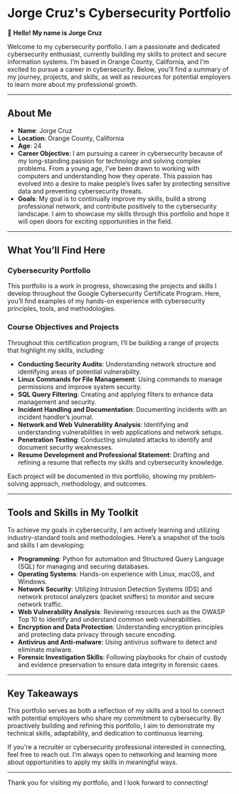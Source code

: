 # Jorge Cruz's Cybersecurity Portfolio

👋 **Hello! My name is Jorge Cruz**

Welcome to my cybersecurity portfolio. I am a passionate and dedicated cybersecurity enthusiast, currently building my skills to protect and secure information systems. I’m based in Orange County, California, and I'm excited to pursue a career in cybersecurity. Below, you'll find a summary of my journey, projects, and skills, as well as resources for potential employers to learn more about my professional growth.

---

## About Me

- **Name**: Jorge Cruz
- **Location**: Orange County, California
- **Age**: 24
- **Career Objective**: I am pursuing a career in cybersecurity because of my long-standing passion for technology and solving complex problems. From a young age, I’ve been drawn to working with computers and understanding how they operate. This passion has evolved into a desire to make people’s lives safer by protecting sensitive data and preventing cybersecurity threats.
- **Goals**: My goal is to continually improve my skills, build a strong professional network, and contribute positively to the cybersecurity landscape. I aim to showcase my skills through this portfolio and hope it will open doors for exciting opportunities in the field.

---

## What You’ll Find Here

### **Cybersecurity Portfolio**

This portfolio is a work in progress, showcasing the projects and skills I develop throughout the Google Cybersecurity Certificate Program. Here, you’ll find examples of my hands-on experience with cybersecurity principles, tools, and methodologies.

### **Course Objectives and Projects**

Throughout this certification program, I’ll be building a range of projects that highlight my skills, including:

- **Conducting Security Audits**: Understanding network structure and identifying areas of potential vulnerability.
- **Linux Commands for File Management**: Using commands to manage permissions and improve system security.
- **SQL Query Filtering**: Creating and applying filters to enhance data management and security.
- **Incident Handling and Documentation**: Documenting incidents with an incident handler’s journal.
- **Network and Web Vulnerability Analysis**: Identifying and understanding vulnerabilities in web applications and network setups.
- **Penetration Testing**: Conducting simulated attacks to identify and document security weaknesses.
- **Resume Development and Professional Statement**: Drafting and refining a resume that reflects my skills and cybersecurity knowledge.

Each project will be documented in this portfolio, showing my problem-solving approach, methodology, and outcomes.

---

## Tools and Skills in My Toolkit

To achieve my goals in cybersecurity, I am actively learning and utilizing industry-standard tools and methodologies. Here’s a snapshot of the tools and skills I am developing:

- **Programming**: Python for automation and Structured Query Language (SQL) for managing and securing databases.
- **Operating Systems**: Hands-on experience with Linux, macOS, and Windows.
- **Network Security**: Utilizing Intrusion Detection Systems (IDS) and network protocol analyzers (packet sniffers) to monitor and secure network traffic.
- **Web Vulnerability Analysis**: Reviewing resources such as the OWASP Top 10 to identify and understand common web vulnerabilities.
- **Encryption and Data Protection**: Understanding encryption principles and protecting data privacy through secure encoding.
- **Antivirus and Anti-malware**: Using antivirus software to detect and eliminate malware.
- **Forensic Investigation Skills**: Following playbooks for chain of custody and evidence preservation to ensure data integrity in forensic cases.

---

## Key Takeaways

This portfolio serves as both a reflection of my skills and a tool to connect with potential employers who share my commitment to cybersecurity. By proactively building and refining this portfolio, I aim to demonstrate my technical skills, adaptability, and dedication to continuous learning.

If you're a recruiter or cybersecurity professional interested in connecting, feel free to reach out. I’m always open to networking and learning more about opportunities to apply my skills in meaningful ways.

---

Thank you for visiting my portfolio, and I look forward to connecting!
